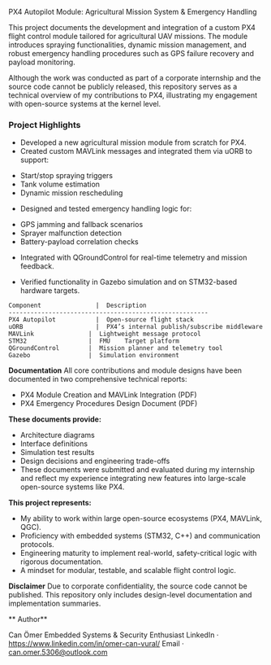 PX4 Autopilot Module: Agricultural Mission System & Emergency Handling

This project documents the development and integration of a custom PX4 flight control module tailored for agricultural UAV missions. The module introduces spraying functionalities, dynamic mission management, and robust emergency handling procedures such as GPS failure recovery and payload monitoring.

Although the work was conducted as part of a corporate internship and the source code cannot be publicly released, this repository serves as a technical overview of my contributions to PX4, illustrating my engagement with open-source systems at the kernel level.

### Project Highlights
- Developed a new agricultural mission module from scratch for PX4.
- Created custom MAVLink messages and integrated them via uORB to support:

* Start/stop spraying triggers
* Tank volume estimation
* Dynamic mission rescheduling

- Designed and tested emergency handling logic for:

* GPS jamming and fallback scenarios
* Sprayer malfunction detection
* Battery-payload correlation checks

- Integrated with QGroundControl for real-time telemetry and mission feedback.

- Verified functionality in Gazebo simulation and on STM32-based hardware targets.

```
Component	            |  Description
-------------------------------------------------------
PX4 Autopilot	        |  Open-source flight stack
uORB	                |  PX4’s internal publish/subscribe middleware
MAVLink	              |  Lightweight message protocol
STM32                 |  FMU	Target platform
QGroundControl	      |  Mission planner and telemetry tool
Gazebo	              |  Simulation environment
```

**Documentation**
All core contributions and module designs have been documented in two comprehensive technical reports:
- PX4 Module Creation and MAVLink Integration (PDF)
- PX4 Emergency Procedures Design Document (PDF)

**These documents provide:**
* Architecture diagrams
* Interface definitions
* Simulation test results
* Design decisions and engineering trade-offs
* These documents were submitted and evaluated during my internship and reflect my experience integrating new features into large-scale open-source systems like PX4.

**This project represents:**
* My ability to work within large open-source ecosystems (PX4, MAVLink, QGC).
* Proficiency with embedded systems (STM32, C++) and communication protocols.
* Engineering maturity to implement real-world, safety-critical logic with rigorous documentation.
* A mindset for modular, testable, and scalable flight control logic.

**Disclaimer**
Due to corporate confidentiality, the source code cannot be published. This repository only includes design-level documentation and implementation summaries.

** Author**

Can Ömer
Embedded Systems & Security Enthusiast
LinkedIn · https://www.linkedin.com/in/omer-can-vural/
Email · can.omer.5306@outlook.com

